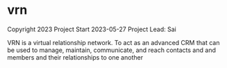 # vrn
Copyright 2023
Project Start 2023-05-27
Project Lead: Sai


VRN is a virtual relationship network. To act as an advanced CRM that can be used to manage, maintain, communicate, and reach contacts and and members and their relationships to one another 